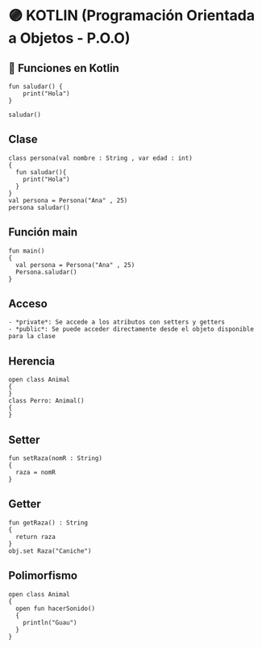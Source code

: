 # 🟣 KOTLIN (Programación Orientada a Objetos - P.O.O)

## 🔧 Funciones en Kotlin
```
fun saludar() {
    print("Hola")
}

saludar()
```

## Clase
```
class persona(val nombre : String , var edad : int)
{
  fun saludar(){
    print("Hola")
  }
}
val persona = Persona("Ana" , 25)
persona saludar()
```

## Función main
```
fun main()
{
  val persona = Persona("Ana" , 25)
  Persona.saludar()
}
```

## Acceso
```
- *private*: Se accede a los atributos con setters y getters
- *public*: Se puede acceder directamente desde el objeto disponible para la clase
```
## Herencia
```
open class Animal
{
}
class Perro: Animal()
{
}
```
## Setter
```
fun setRaza(nomR : String)
{
  raza = nomR
}
```
## Getter
```
fun getRaza() : String
{
  return raza
}
obj.set Raza("Caniche")
```
## Polimorfismo
```
open class Animal
{
  open fun hacerSonido()
  {
    println("Guau")
  }
}
```
